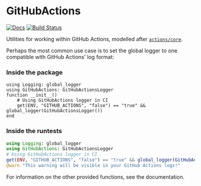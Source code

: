 # GitHubActions

[![Docs](https://img.shields.io/badge/docs-stable-blue.svg)](https://julia-actions.github.io/GitHubActions.jl)
[![Build Status](https://github.com/julia-actions/GitHubActions.jl/workflows/CI/badge.svg)](https://github.com/julia-actions/GitHubActions.jl/actions)

Utilities for working within GitHub Actions, modelled after [`actions/core`](https://github.com/actions/toolkit/tree/master/packages/core).

Perhaps the most common use case is to set the global logger to one compatible with GitHub Actions' log format:

### Inside the package
```
using Logging: global_logger
using GitHubActions: GitHubActionsLogger
function __init__()
    # Using GitHubActions logger in CI
    get(ENV, "GITHUB_ACTIONS", "false") == "true" && global_logger(GitHubActionsLogger())
end
```

### Inside the runtests
```jl
using Logging: global_logger
using GitHubActions: GitHubActionsLogger
# Using GitHubActions logger in CI
get(ENV, "GITHUB_ACTIONS", "false") == "true" && global_logger(GitHubActionsLogger())
@warn "This warning will be visible in your GitHub Actions logs!"
```



For information on the other provided functions, see the documentation.
